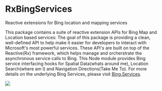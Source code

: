 # RxBingServices
Reactive extensions for Bing location and mapping services

This package contains a suite of reactive extension APIs for Bing Map and Location based services: The goal of this package is providing a clean, well-defined API to help make it easier for developers to interact with Microsoft's most powerful services. These API's are built on top of the Reactive(Rx) framework, which helps manage and orcherstrate the asynchronous service calls to Bing. This Node module provides Bing service interfacing hooks for Spatial Data(whats around me), Location Search(where am I) and Navigation Directions(Take Me To). For more details on the underlying Bing Services, please visit [Bing.Services](https://msdn.microsoft.com/en-us/library/dd877956.aspx).

![](http://i1.wp.com/venturebeat.com/wp-content/uploads/2014/02/bing-china.jpg?fit=780%2C9999)
